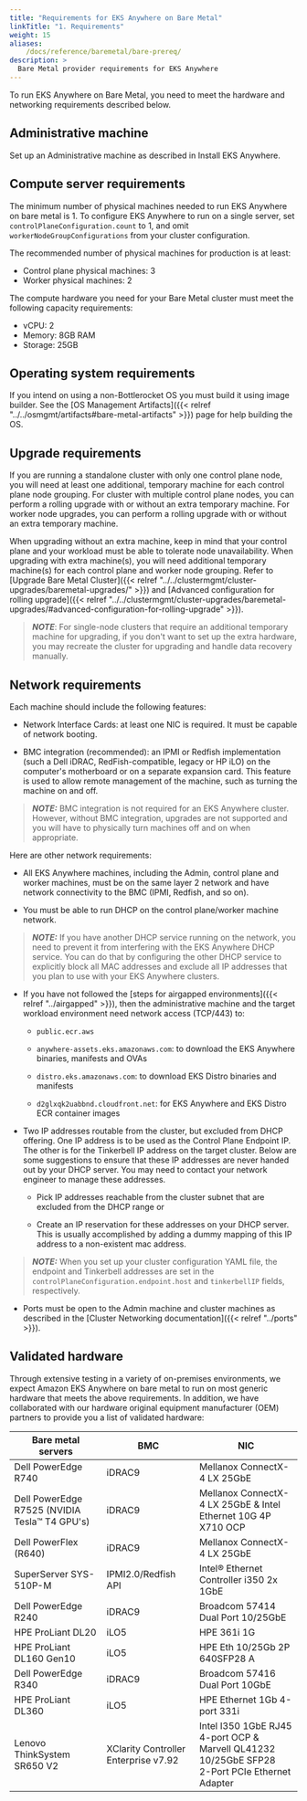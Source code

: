 ```yaml
---
title: "Requirements for EKS Anywhere on Bare Metal"
linkTitle: "1. Requirements"
weight: 15
aliases:
    /docs/reference/baremetal/bare-prereq/
description: >
  Bare Metal provider requirements for EKS Anywhere
---
```


To run EKS Anywhere on Bare Metal, you need to meet the hardware and networking requirements described below.


## Administrative machine

Set up an Administrative machine as described in Install EKS Anywhere.

## Compute server requirements

The minimum number of physical machines needed to run EKS Anywhere on bare metal is 1. To configure EKS Anywhere to run on a single server, set `controlPlaneConfiguration.count` to 1, and omit `workerNodeGroupConfigurations` from your cluster configuration.

The recommended number of physical machines for production is at least:

* Control plane physical machines: 3
* Worker physical machines: 2

The compute hardware you need for your Bare Metal cluster must meet the following capacity requirements:

* vCPU: 2
* Memory: 8GB RAM
* Storage: 25GB

## Operating system requirements

If you intend on using a non-Bottlerocket OS you must build it using image builder. See the [OS Management Artifacts]({{< relref "../../osmgmt/artifacts#bare-metal-artifacts" >}}) page for help building the OS.

## Upgrade requirements
If you are running a standalone cluster with only one control plane node, you will need at least one additional, temporary machine for each control plane node grouping. For cluster with multiple control plane nodes, you can perform a rolling upgrade with or without an extra temporary machine. For worker node upgrades, you can perform a rolling upgrade with or without an extra temporary machine.

When upgrading without an extra machine, keep in mind that your control plane and your workload must be able to tolerate node unavailability. When upgrading with extra machine(s), you will need additional temporary machine(s) for each control plane and worker node grouping. Refer to [Upgrade Bare Metal Cluster]({{< relref "../../clustermgmt/cluster-upgrades/baremetal-upgrades/" >}}) and [Advanced configuration for rolling upgrade]({{< relref "../../clustermgmt/cluster-upgrades/baremetal-upgrades/#advanced-configuration-for-rolling-upgrade" >}}).

> **_NOTE_**: For single-node clusters that require an additional temporary machine for upgrading, if you don't want to set up the extra hardware, you may recreate the cluster for upgrading and handle data recovery manually.

## Network requirements

Each machine should include the following features:

* Network Interface Cards: at least one NIC is required. It must be capable of network booting.

* BMC integration (recommended): an IPMI or Redfish implementation (such a Dell iDRAC, RedFish-compatible, legacy or HP iLO) on the computer's motherboard or on a separate expansion card. This feature is used to allow remote management of the machine, such as turning the machine on and off.

> **_NOTE:_** BMC integration is not required for an EKS Anywhere cluster. However, without BMC integration, upgrades are not supported and you will have to physically turn machines off and on when appropriate.

Here are other network requirements:

* All EKS Anywhere machines, including the Admin, control plane and worker machines, must be on the same layer 2 network and have network connectivity to the BMC (IPMI, Redfish, and so on).

* You must be able to run DHCP on the control plane/worker machine network.

> **_NOTE:_** If you have another DHCP service running on the network, you need to prevent it from interfering with the EKS Anywhere DHCP service. You can do that by configuring the other DHCP service to explicitly block all MAC addresses and exclude all IP addresses that you plan to use with your EKS Anywhere clusters.

* If you have not followed the [steps for airgapped environments]({{< relref "../airgapped" >}}), then the administrative machine and the target workload environment need network access (TCP/443) to:

  * `public.ecr.aws`

  * `anywhere-assets.eks.amazonaws.com`: to download the EKS Anywhere binaries, manifests and OVAs

  * `distro.eks.amazonaws.com`: to download EKS Distro binaries and manifests

  * `d2glxqk2uabbnd.cloudfront.net`: for EKS Anywhere and EKS Distro ECR container images

* Two IP addresses routable from the cluster, but excluded from DHCP offering. One IP address is to be used as the Control Plane Endpoint IP. The other is for the Tinkerbell IP address on the target cluster. Below are some suggestions to ensure that these IP addresses are never handed out by your DHCP server. You may need to contact your network engineer to manage these addresses.

  * Pick IP addresses reachable from the cluster subnet that are excluded from the DHCP range or

  * Create an IP reservation for these addresses on your DHCP server. This is usually accomplished by adding a dummy mapping of this IP address to a non-existent mac address.

> **_NOTE:_** When you set up your cluster configuration YAML file, the endpoint and Tinkerbell addresses are set in the `controlPlaneConfiguration.endpoint.host` and `tinkerbellIP` fields, respectively.

* Ports must be open to the Admin machine and cluster machines as described in the [Cluster Networking documentation]({{< relref "../ports" >}}).

## Validated hardware

Through extensive testing in a variety of on-premises environments, we expect Amazon EKS Anywhere on bare metal to run on most generic hardware that meets the above requirements.
In addition, we have collaborated with our hardware original equipment manufacturer (OEM) partners to provide you a list of validated hardware:

| Bare metal servers  | BMC   | NIC     |
|---------------------|-------|---------|
| Dell PowerEdge R740 | iDRAC9 |  Mellanox ConnectX-4 LX 25GbE  |
| Dell PowerEdge R7525 (NVIDIA Tesla™ T4 GPU's) | iDRAC9 |  Mellanox ConnectX-4 LX 25GbE & Intel Ethernet 10G 4P X710 OCP |
| Dell PowerFlex (R640) | iDRAC9 | Mellanox ConnectX-4 LX 25GbE |
| SuperServer SYS-510P-M | IPMI2.0/Redfish API | Intel® Ethernet Controller i350 2x 1GbE |
| Dell PowerEdge R240 | iDRAC9 | Broadcom 57414 Dual Port 10/25GbE |
| HPE ProLiant DL20 | iLO5 | HPE 361i 1G |
| HPE ProLiant DL160 Gen10 | iLO5 | HPE Eth 10/25Gb 2P 640SFP28 A |
| Dell PowerEdge R340 | iDRAC9 | Broadcom 57416 Dual Port 10GbE |
| HPE ProLiant DL360 | iLO5 | HPE Ethernet 1Gb 4-port 331i |
| Lenovo ThinkSystem SR650 V2 | XClarity Controller Enterprise v7.92 | Intel I350 1GbE RJ45 4-port OCP & Marvell QL41232 10/25GbE SFP28<br>2-Port PCIe Ethernet Adapter |
